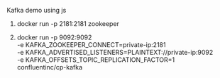 Kafka demo using js

1. docker run -p 2181:2181 zookeeper

2. docker run -p 9092:9092 \
-e KAFKA_ZOOKEEPER_CONNECT=private-ip:2181 \
-e KAFKA_ADVERTISED_LISTENERS=PLAINTEXT://private-ip:9092 \
-e KAFKA_OFFSETS_TOPIC_REPLICATION_FACTOR=1 \
confluentinc/cp-kafka